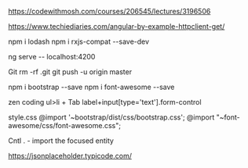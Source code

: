 https://codewithmosh.com/courses/206545/lectures/3196506

https://www.techiediaries.com/angular-by-example-httpclient-get/

npm i lodash
npm i rxjs-compat --save-dev

ng serve            -- localhost:4200

Git
    rm -rf .git
    git push -u origin master

npm i bootstrap --save
npm i font-awesome --save

zen coding
    ul>li       + Tab
    label+input[type='text'].form-control   

style.css
    @import '~bootstrap/dist/css/bootstrap.css';
    @import "~font-awesome/css/font-awesome.css";

Cntl .          - import the focused entity

https://jsonplaceholder.typicode.com/



